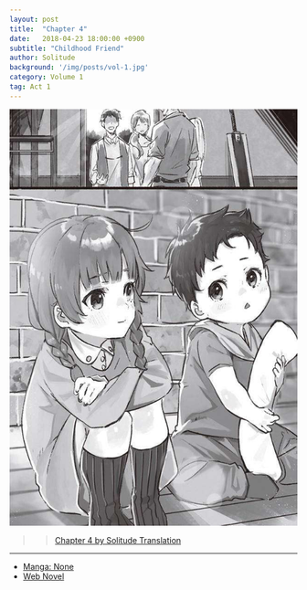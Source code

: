 ```yaml
---
layout: post
title:  "Chapter 4"
date:   2018-04-23 18:00:00 +0900
subtitle: "Childhood Friend"
author: Solitude
background: '/img/posts/vol-1.jpg'
category: Volume 1
tag: Act 1
---
```

![Young Eric and Tina from Volume 1](/img/posts/ch-4.jpg)

>> [Chapter 4 by Solitude Translation](https://solitudetranslation.wordpress.com/2020/04/30/shi-ni-modori-subete-wo-sukuu-tame-ni-saikyou-he-to-itaru-chapter-4-childhood-friend/)

----

- [Manga: None][manga-link]
- [Web Novel][novel-link]

[manga-link]: https://mangadex.org/title/41744/shi-ni-modori-subete-wo-sukuu-tame-ni-saikyou-he-to-itaru
[novel-link]: https://ncode.syosetu.com/n0569es/4/